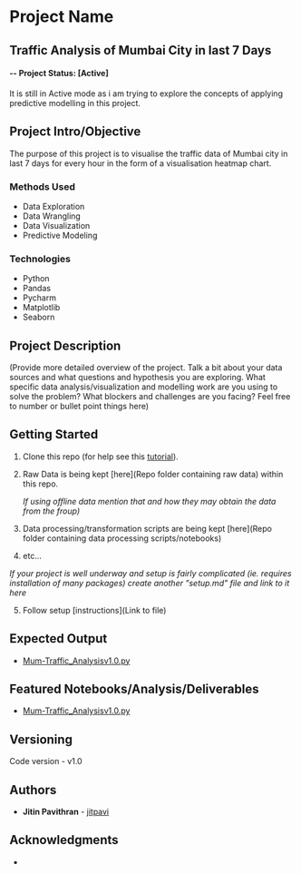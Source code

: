 # Project Name
## Traffic Analysis of Mumbai City in last 7 Days

#### -- Project Status: [Active]
It is still in Active mode as i am trying to explore the concepts of applying predictive modelling in this project.

## Project Intro/Objective
The purpose of this project is to visualise the traffic data of Mumbai city in last 7 days for every hour in the form of a visualisation heatmap chart.

### Methods Used
* Data Exploration
* Data Wrangling
* Data Visualization
* Predictive Modeling

### Technologies
* Python
* Pandas
* Pycharm
* Matplotlib
* Seaborn 

## Project Description
(Provide more detailed overview of the project.  Talk a bit about your data sources and what questions and hypothesis you are exploring. What specific data analysis/visualization and modelling work are you using to solve the problem? What blockers and challenges are you facing?  Feel free to number or bullet point things here)

## Getting Started

1. Clone this repo (for help see this [tutorial](https://help.github.com/articles/cloning-a-repository/)).
2. Raw Data is being kept [here](Repo folder containing raw data) within this repo.

    *If using offline data mention that and how they may obtain the data from the froup)*
    
3. Data processing/transformation scripts are being kept [here](Repo folder containing data processing scripts/notebooks)
4. etc...

*If your project is well underway and setup is fairly complicated (ie. requires installation of many packages) create another "setup.md" file and link to it here*  

5. Follow setup [instructions](Link to file)

## Expected Output
* [Mum-Traffic_Analysisv1.0.py](https://github.com/jitpavi/Mumbai_Traffic_Analysis/blob/master/Mum-Traffic_Analysisv1.0.py)

## Featured Notebooks/Analysis/Deliverables
* [Mum-Traffic_Analysisv1.0.py](https://github.com/jitpavi/Mumbai_Traffic_Analysis/blob/master/Mum-Traffic_Analysisv1.0.py)

## Versioning
Code version - v1.0

## Authors

* **Jitin Pavithran** - [jitpavi](https://github.com/jitpavi)

## Acknowledgments

* 
